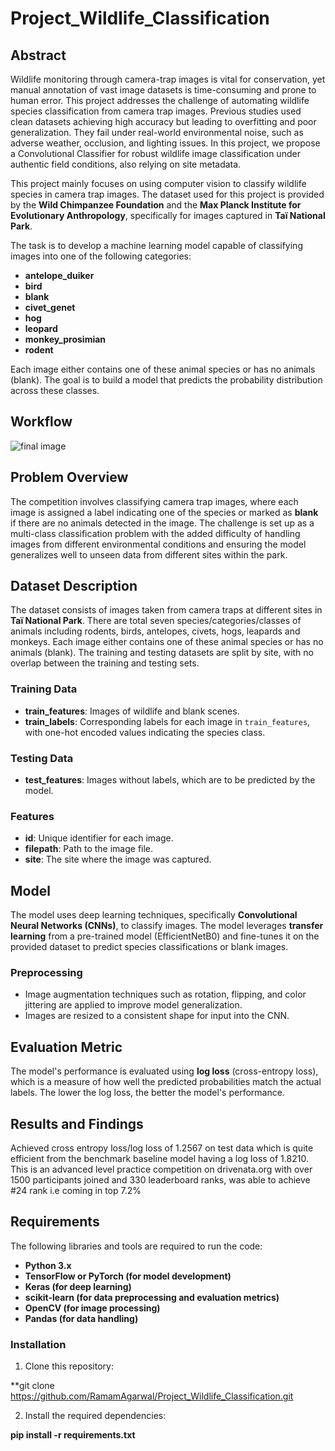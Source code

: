 # Project_Wildlife_Classification

## Abstract

Wildlife monitoring through camera-trap images is vital for conservation, yet manual annotation of vast image datasets is time-consuming and prone to human error. This project addresses the challenge of automating wildlife species classification from camera trap images. Previous studies used clean datasets achieving high accuracy but leading to overfitting and poor generalization. They fail under real-world environmental noise, such as adverse weather, occlusion, and lighting issues. In this project, we propose a Convolutional Classifier for robust wildlife image classification under authentic field conditions, also relying on site metadata.

This project mainly focuses on using computer vision to classify wildlife species in camera trap images. The dataset used for this project is provided by the **Wild Chimpanzee Foundation** and the **Max Planck Institute for Evolutionary Anthropology**, specifically for images captured in **Taï National Park**.

The task is to develop a machine learning model capable of classifying images into one of the following categories:
- **antelope_duiker**
- **bird**
- **blank**
- **civet_genet**
- **hog**
- **leopard**
- **monkey_prosimian**
- **rodent**

Each image either contains one of these animal species or has no animals (blank). The goal is to build a model that predicts the probability distribution across these classes.

## Workflow

![final image](https://github.com/user-attachments/assets/e8b5a828-2361-48df-bb89-15a2b67e8419)

## Problem Overview

The competition involves classifying camera trap images, where each image is assigned a label indicating one of the species or marked as **blank** if there are no animals detected in the image. The challenge is set up as a multi-class classification problem with the added difficulty of handling images from different environmental conditions and ensuring the model generalizes well to unseen data from different sites within the park.

## Dataset Description

The dataset consists of images taken from camera traps at different sites in **Taï National Park**. There are total seven species/categories/classes of animals including rodents, birds, antelopes, civets, hogs, leapards and monkeys. Each image either contains one of these animal species or has no animals (blank). The training and testing datasets are split by site, with no overlap between the training and testing sets.

### Training Data
- **train_features**: Images of wildlife and blank scenes.
- **train_labels**: Corresponding labels for each image in `train_features`, with one-hot encoded values indicating the species class.

### Testing Data
- **test_features**: Images without labels, which are to be predicted by the model.

### Features
- **id**: Unique identifier for each image.
- **filepath**: Path to the image file.
- **site**: The site where the image was captured.

## Model

The model uses deep learning techniques, specifically **Convolutional Neural Networks (CNNs)**, to classify images. The model leverages **transfer learning** from a pre-trained model (EfficientNetB0) and fine-tunes it on the provided dataset to predict species classifications or blank images.

### Preprocessing
- Image augmentation techniques such as rotation, flipping, and color jittering are applied to improve model generalization.
- Images are resized to a consistent shape for input into the CNN.

## Evaluation Metric

The model's performance is evaluated using **log loss** (cross-entropy loss), which is a measure of how well the predicted probabilities match the actual labels. The lower the log loss, the better the model's performance.

## Results and Findings

Achieved cross entropy loss/log loss of 1.2567 on test data which is quite efficient from the benchmark baseline model having a log loss of 1.8210.
This is an advanced level practice competition on drivenata.org with over 1500 participants joined and 330 leaderboard ranks, was able to achieve #24 rank i.e coming in top 7.2%

## Requirements
The following libraries and tools are required to run the code:

- **Python 3.x**
- **TensorFlow or PyTorch (for model development)**
- **Keras (for deep learning)**
- **scikit-learn (for data preprocessing and evaluation metrics)**
- **OpenCV (for image processing)**
- **Pandas (for data handling)**

### Installation
1. Clone this repository:

**git clone https://github.com/RamamAgarwal/Project_Wildlife_Classification.git

2. Install the required dependencies:

**pip install -r requirements.txt**



